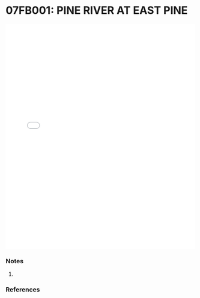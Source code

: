 # 07FB001: PINE RIVER AT EAST PINE

<iframe src="/_static/stations/07FB001_fdc.html" width="100%" height="600" frameborder="0"></iframe>

### Notes
1. 

### References

